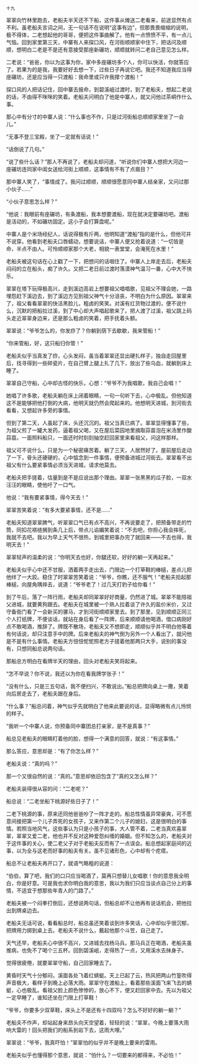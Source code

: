     十九 

   翠翠向竹林里跑去，老船夫半天还不下船，这件事从傩送二老看来，前途显然有点不利。虽老船夫言词之间，无一句话不在说明“这事有边”，但那畏畏缩缩的说明，极不得体，二老想起他的哥哥，便把这件事曲解了。他有一点愤愤不平，有一点儿气恼。回到家里第三天，中寨有人来探口风，在河街顺顺家中住下，把话问及顺顺，想明白二老是不是还有意接受那座新碾坊，顺顺就转问二老自己意见怎么样。

   二老说：“爸爸，你以为这事为你，家中多座碾坊多个人，你可以快活，你就答应了。若果为的是我，我要好好去想一下，过些日子再说它吧。我还不知道我应当得座碾坊，还是应当得一只渡船：我命里或只许我撑个渡船！”

   探口风的人把话记住，回中寨去报命，到碧溪岨过渡时，到了老船夫，想起二老说的话，不由得不咪咪的笑着。老船夫问明白了他是中寨人，就又问他过茶峒作什么事。

   那心中有分寸的中寨人说：“什么事也不作，只是过河街船总顺顺家里坐了一会儿。”

   “无事不登三宝殿，坐了一定就有话说！”

   “话倒说了几句。”

   “说了些什么话？”那人不再说了，老船夫却问道，“听说你们中寨人想把大河边一座碾坊连同家中闺女送给河街上顺顺，这事情有不有了点眉目？”

   那中寨人笑了，“事情成了。我问过顺顺，顺顺很愿意同中寨人结亲家，又问过那小伙子……”

   “小伙子意思怎么样？”

   “他说：我眼前有座碾坊，有条渡船，我本想要渡船，现在就决定要碾坊吧。渡船是活动的，不如碾坊固定。这小子会打算盘呢。”

   中寨人是个米场经纪人，话说得极有斤两，他明知道“渡船”指的是什么，但他可并不说穿。他看到老船夫口唇蠕动，想要说话，中寨人便又抢着说道：“一切皆是命，半点不由人。可怜顺顺家那个大老，相貌一表堂堂，会淹死在水里！”

   老船夫被这句话在心上戳了一下，把想问的话咽住了。中寨人上岸走去后，老船夫闷闷的立在船头，痴了许久。又把二老日前过渡时落漠神气温习一番，心中大不快乐。

   翠翠在塔下玩得极高兴，走到溪边高岩上想要祖父唱唱歌，见祖父不理会她，一路埋怨赶下溪边去，到了溪边方见到祖父神气十分沮丧，不明白为什么原因。翠翠来了，祖父看看翠翠的快活黑脸儿，粗卤的笑笑。对溪有扛货物过渡的，便不说什么，沉默的把船拉过溪，到了中心却大声唱起歌来了。把人渡了过溪，祖父跳上码头走近翠翠身边来，还是那么粗卤的笑着，把手抚着头额。

   翠翠说：“爷爷怎么的，你发痧了？你躺到荫下去歇歇，我来管船！”

   “你来管船，好，这只船归你管！”

   老船夫似乎当真发了痧，心头发闷，虽当着翠翠还显出硬扎样子，独自走回屋里后，找寻得到一些碎瓷片，在自己臂上腿上扎了几下，放出了些乌血，就躺到床上睡了。

   翠翠自己守船，心中却古怪的快乐，心想：“爷爷不为我唱歌，我自己会唱！”

   她唱了许多歌，老船夫躺在床上闭着眼睛，一句一句听下去，心中极乱。但他知道这不是能够把他打倒的大病，他明天就仍然会爬起来的。他想明天进城，到河街去看看，又想起许多旁的事情。

   但到了第二天，人虽起了床，头还沉沉的。祖父当真已病了。翠翠显得懂事了些，为祖父煎了一罐大发药，逼着祖父喝，又在屋后菜园地里摘取蒜苗泡在米汤里作酸蒜苗。一面照料船只，一面还时时刻刻抽空赶回家里来看祖父，问这样那样。

   祖父可不说什么，只是为一个秘密痛苦着。躺了三天，人居然好了。屋前屋后走动了一下，骨头还硬硬的，心中惦念到一件事情，便预备进城过河街去。翠翠看不出祖父有什么要紧事情必须当天进城，请求他莫去。

   老船夫把手搓着，估量到是不是应说出那个理由。翠翠一张黑黑的瓜子脸，一双水汪汪的眼睛，使他吁了一口气。

   他说：“我有要紧事情，得今天去！”

   翠翠苦笑着说：“有多大要紧事情，还不是……”

   老船夫知道翠翠脾气，听翠翠口气已有点不高兴，不再说要走了，把预备带走的竹筒，同扣花褡裢搁到条几上后，带点儿谄媚笑着说：“不去吧，你担心我会摔死，我就不去吧。我以为早上天气不很热，到城里把事办完了就回来——不去也得，我明天去！”

   翠翠轻声的温柔的说：“你明天去也好，你腿还软，好好的躺一天再起来。”

   老船夫似乎心中还不甘服，洒着两手走出去，门限边一个打草鞋的棒槌，差点儿把他绊了一大跤。稳住了时翠翠苦笑着说：“爷爷，你瞧，还不服气！”老船夫拾起那棒槌，向屋角隅摔去，说道：“爷爷老了！过几天打豹子给你看！”

   到了午后，落了一阵行雨，老船夫却同翠翠好好商量，仍然进了城。翠翠不能陪祖父进城，就要黄狗跟去。老船夫在城里被一个熟人拉着谈了许久的盐价米价，又过守备衙门看了一会新买的骡马，才到河街顺顺家里去。到了那里，见到顺顺正同三个人打纸牌，不便谈话，就站在身后看了一阵牌，后来顺顺请他喝酒，借口病刚好点不敢喝酒，推辞了。牌既不散场，老船夫又不想即走，顺顺似乎并不明白他等着有何话说，却只注意手中的牌。后来老船夫的神气倒为另外一个人看出了，就问他是不是有什么事情。老船夫方忸忸怩怩照老方子搓着他那两只大手，说别的事没有，只想同船总说两句话。

   那船总方明白在看牌半天的理由，回头对老船夫笑将起来。

   “怎不早说？你不说，我还以为你在看我牌学张子！”

   “没有什么，只是三五句话，我不便扫兴，不敢说出。”船总把牌向桌上一撒，笑着向后房走去了，老船夫跟在身后。

   “什么事？”船总问着，神气似乎先就明白了他来此要说的话，显得略微有点儿怜悯的样子。

   “我听一个中寨人说，你预备同中寨团总打亲家，是不是真事？”

   船总见老船夫的眼睛盯着他的脸，想得一个满意的回答，就说：“有这事情。”

   那么答应，意思却是：“有了你怎么样？”

   老船夫说：“真的吗？”

   那一个又很自然的说：“真的。”意思却依旧包含了“真的又怎么样？”

   老船夫装得很从容的问：“二老呢？”

   船总说：“二老坐船下桃源好些日子了！”

   二老下桃源的事，原来还同他爸爸吵了一阵才走的。船总性情虽异常豪爽，可不愿意间接把第一个儿子弄死的女孩子，又来作第二个儿子的媳妇，这是很明白的事情。若照当地风气，这些事认为只是小孩子的事，大人管不着，二老当真欢喜翠翠，翠翠又爱二老，他也并不反对这种爱怨纠缠的婚姻。但不知怎么的，老船夫对于这件事的关心，使二老父子对于老船夫反而有了一点误会。船总想起家庭间的近事，以为全与这老而好事的船夫有关。虽不见诸形色，心中却有个疙瘩。

   船总不让老船夫再开口了，就语气略粗的说道：

   “伯伯，算了吧，我们的口只应当喝酒了，莫再只想替儿女唱歌！你的意思我全明白，你是好意。可是我也求你明白我的意思，我以为我们只应当谈点自己分上的事情，不适宜于想那些年青人的门路了。”

   老船夫被一个闷拳打倒后，还想说两句话，但船总却不让他再有说话机会，把他拉出到牌桌边去。

   老船夫无话可说，看看船总时，船总虽还笑着谈到许多笑话，心中却似乎很沉郁，把牌用力掷到桌上去。老船夫不说什么，戴起他那个斗笠，自己走了。

   天气还早，老船夫心中很不高兴，又进城去找杨马兵。那马兵正在喝酒，老船夫虽推病，也免不了喝个三五杯。回到碧溪岨，走得热了一点，又用溪水去抹身子。

   觉得很疲倦，就要翠翠守船，自己回家睡去了。

   黄昏时天气十分郁闷，溪面各处飞着红蜻蜓。天上已起了云，热风把两山竹篁吹得声音极大，看样子到晚上必落大雨。翠翠守在渡船上，看着那些溪面飞来飞去的蜻蜓，心也极乱。看祖父脸上颜色惨惨的，放心不下，便又赶回家中去。先以为祖父一定早睡了，谁知还坐在门限上打草鞋！

   “爷爷，你要多少双草鞋，床头上不是还有十四双吗？怎么不好好的躺一躺？”

   老船夫不作声，却站起身来昂头向天空望着，轻轻的说：“翠翠，今晚上要落大雨响大雷的！回头把我们的船系到岩下去，这雨大哩。”

   翠翠说：“爷爷，我真吓怕！”翠翠怕的似乎并不是晚上要来的雷雨。

   老船夫似乎也懂得那个意思，就说：“怕什么？一切要来的都得来，不必怕！”

